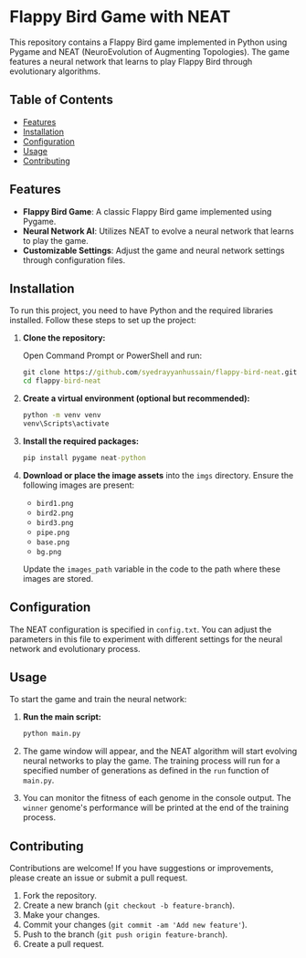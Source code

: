 # Flappy Bird Game with NEAT

This repository contains a Flappy Bird game implemented in Python using Pygame and NEAT (NeuroEvolution of Augmenting Topologies). The game features a neural network that learns to play Flappy Bird through evolutionary algorithms.

## Table of Contents

- [Features](#features)
- [Installation](#installation)
- [Configuration](#configuration)
- [Usage](#usage)
- [Contributing](#contributing)

## Features

- **Flappy Bird Game**: A classic Flappy Bird game implemented using Pygame.
- **Neural Network AI**: Utilizes NEAT to evolve a neural network that learns to play the game.
- **Customizable Settings**: Adjust the game and neural network settings through configuration files.

## Installation

To run this project, you need to have Python and the required libraries installed. Follow these steps to set up the project:

1. **Clone the repository:**

    Open Command Prompt or PowerShell and run:

    ```cmd
    git clone https://github.com/syedrayyanhussain/flappy-bird-neat.git
    cd flappy-bird-neat
    ```

2. **Create a virtual environment (optional but recommended):**

    ```cmd
    python -m venv venv
    venv\Scripts\activate
    ```

3. **Install the required packages:**

    ```cmd
    pip install pygame neat-python
    ```

4. **Download or place the image assets** into the `imgs` directory. Ensure the following images are present:

    - `bird1.png`
    - `bird2.png`
    - `bird3.png`
    - `pipe.png`
    - `base.png`
    - `bg.png`

    Update the `images_path` variable in the code to the path where these images are stored.

## Configuration

The NEAT configuration is specified in `config.txt`. You can adjust the parameters in this file to experiment with different settings for the neural network and evolutionary process.

## Usage

To start the game and train the neural network:

1. **Run the main script:**

    ```cmd
    python main.py
    ```

2. The game window will appear, and the NEAT algorithm will start evolving neural networks to play the game. The training process will run for a specified number of generations as defined in the `run` function of `main.py`.

3. You can monitor the fitness of each genome in the console output. The `winner` genome's performance will be printed at the end of the training process.

## Contributing

Contributions are welcome! If you have suggestions or improvements, please create an issue or submit a pull request.

1. Fork the repository.
2. Create a new branch (`git checkout -b feature-branch`).
3. Make your changes.
4. Commit your changes (`git commit -am 'Add new feature'`).
5. Push to the branch (`git push origin feature-branch`).
6. Create a pull request.
